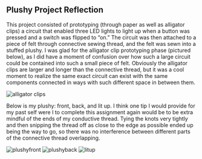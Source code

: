 ## Plushy Project Reflection

This project consisted of prototyping (through paper as well as alligator clips) a circuit that enabled three LED lights to light up when a button was pressed and a switch was flipped to “on.” The circuit was then attached to a piece of felt through connective sewing thread, and the felt was sewn into a stuffed plushy. I was glad for the alligator clip prototyping phase (pictured below), as I did have a moment of confusion over how such a large circuit could be contained into such a small piece of felt. Obviously the alligator clips are larger and longer than the connective thread, but it was a cool moment to realize the same exact circuit can exist with the same components connected in ways with such different space in between them. 

![alligator clips](https://delilahdelgado.github.io/assets/img/littlewomen3.png)

Below is my plushy: front, back, and lit up. I think one tip I would provide for my past self were I to complete this assignment again would be to be extra mindful of the ends of my conductive thread. Tying the knots very tightly and then snipping the thread off as close to the edge as possible ended up being the way to go, so there was no interference between different parts of the connective thread overlapping. 

![plushyfront](https://delilahdelgado.github.io/assets/img/plushyfront.png) 
![plushyback](https://delilahdelgado.github.io/assets/img/plushyback.png) 
![litup](https://delilahdelgado.github.io/assets/img/plushybacklit.png)
